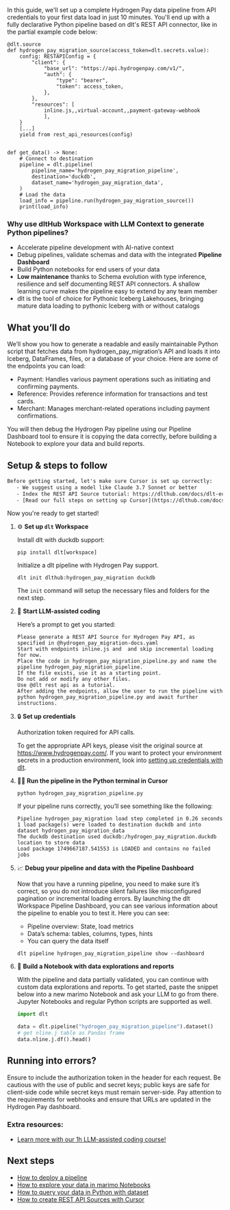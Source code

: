 In this guide, we'll set up a complete Hydrogen Pay data pipeline from API credentials to your first data load in just 10 minutes. You'll end up with a fully declarative Python pipeline based on dlt's REST API connector, like in the partial example code below:

```python-outcome
@dlt.source
def hydrogen_pay_migration_source(access_token=dlt.secrets.value):
    config: RESTAPIConfig = {
        "client": {
            "base_url": "https://api.hydrogenpay.com/v1/",
            "auth": {
                "type": "bearer",
                "token": access_token,
            },
        },
        "resources": [
            inline.js,,virtual-account,,payment-gateway-webhook
            ],
    }
    [...]
    yield from rest_api_resources(config)


def get_data() -> None:
    # Connect to destination
    pipeline = dlt.pipeline(
        pipeline_name='hydrogen_pay_migration_pipeline',
        destination='duckdb',
        dataset_name='hydrogen_pay_migration_data', 
    )
    # Load the data
    load_info = pipeline.run(hydrogen_pay_migration_source())
    print(load_info) 
```

### Why use dltHub Workspace with LLM Context to generate Python pipelines?

- Accelerate pipeline development with AI-native context
- Debug pipelines, validate schemas and data with the integrated **Pipeline Dashboard**
- Build Python notebooks for end users of your data
- **Low maintenance** thanks to Schema evolution with type inference, resilience and self documenting REST API connectors. A shallow learning curve makes the pipeline easy to extend by any team member
- dlt is the tool of choice for Pythonic Iceberg Lakehouses, bringing mature data loading to pythonic Iceberg with or without catalogs

## What you’ll do

We’ll show you how to generate a readable and easily maintainable Python script that fetches data from hydrogen_pay_migration’s API and loads it into Iceberg, DataFrames, files, or a database of your choice. Here are some of the endpoints you can load:

- Payment: Handles various payment operations such as initiating and confirming payments.
- Reference: Provides reference information for transactions and test cards.
- Merchant: Manages merchant-related operations including payment confirmations.

You will then debug the Hydrogen Pay pipeline using our Pipeline Dashboard tool to ensure it is copying the data correctly, before building a Notebook to explore your data and build reports.

## Setup & steps to follow

```default
Before getting started, let's make sure Cursor is set up correctly:
   - We suggest using a model like Claude 3.7 Sonnet or better
   - Index the REST API Source tutorial: https://dlthub.com/docs/dlt-ecosystem/verified-sources/rest_api/ and add it to context as **@dlt rest api**
   - [Read our full steps on setting up Cursor](https://dlthub.com/docs/dlt-ecosystem/llm-tooling/cursor-restapi#23-configuring-cursor-with-documentation)
```

Now you're ready to get started!

1. ⚙️ **Set up `dlt` Workspace**
    
    Install dlt with duckdb support:
    ```shell
    pip install dlt[workspace]
    ```

    Initialize a dlt pipeline with Hydrogen Pay support.
    ```shell
    dlt init dlthub:hydrogen_pay_migration duckdb
    ```

    The `init` command will setup the necessary files and folders for the next step.
    
2. 🤠 **Start LLM-assisted coding**
    
    Here’s a prompt to get you started:
    
    ```prompt
    Please generate a REST API Source for Hydrogen Pay API, as specified in @hydrogen_pay_migration-docs.yaml 
    Start with endpoints inline.js and  and skip incremental loading for now. 
    Place the code in hydrogen_pay_migration_pipeline.py and name the pipeline hydrogen_pay_migration_pipeline. 
    If the file exists, use it as a starting point. 
    Do not add or modify any other files. 
    Use @dlt rest api as a tutorial. 
    After adding the endpoints, allow the user to run the pipeline with python hydrogen_pay_migration_pipeline.py and await further instructions.
    ```

    
3. 🔒 **Set up credentials** 
    
    Authorization token required for API calls.
    
    To get the appropriate API keys, please visit the original source at https://www.hydrogenpay.com/.
    If you want to protect your environment secrets in a production environment, look into [setting up credentials with dlt](https://dlthub.com/docs/walkthroughs/add_credentials).
    
4. 🏃‍♀️ **Run the pipeline in the Python terminal in Cursor**
    
    ```shell
    python hydrogen_pay_migration_pipeline.py
    ```
    
    If your pipeline runs correctly, you’ll see something like the following:
    
    ```shell
    Pipeline hydrogen_pay_migration load step completed in 0.26 seconds
    1 load package(s) were loaded to destination duckdb and into dataset hydrogen_pay_migration_data
    The duckdb destination used duckdb:/hydrogen_pay_migration.duckdb location to store data
    Load package 1749667187.541553 is LOADED and contains no failed jobs
    ```
    
5. 📈 **Debug your pipeline and data with the Pipeline Dashboard**

    Now that you have a running pipeline, you need to make sure it’s correct, so you do not introduce silent failures like misconfigured pagination or incremental loading errors. By launching the dlt Workspace Pipeline Dashboard, you can see various information about the pipeline to enable you to test it. Here you can see:
    - Pipeline overview: State, load metrics
    - Data’s schema: tables, columns, types, hints
    - You can query the data itself
    
    ```shell
    dlt pipeline hydrogen_pay_migration_pipeline show --dashboard
    ```
    
6. 🐍 **Build a Notebook with data explorations and reports**

    With the pipeline and data partially validated, you can continue with custom data explorations and reports. To get started, paste the snippet below into a new marimo Notebook and ask your LLM to go from there. Jupyter Notebooks and regular Python scripts are supported as well.

    
    ```python
    import dlt

   data = dlt.pipeline("hydrogen_pay_migration_pipeline").dataset()
   # get nline.j table as Pandas frame
   data.nline.j.df().head()
    ```

## Running into errors?

Ensure to include the authorization token in the header for each request. Be cautious with the use of public and secret keys; public keys are safe for client-side code while secret keys must remain server-side. Pay attention to the requirements for webhooks and ensure that URLs are updated in the Hydrogen Pay dashboard.

### Extra resources:

- [Learn more with our 1h LLM-assisted coding course!](https://www.youtube.com/watch?v=GGid70rnJuM)

## Next steps

- [How to deploy a pipeline](https://dlthub.com/docs/walkthroughs/deploy-a-pipeline)
- [How to explore your data in marimo Notebooks](https://dlthub.com/docs/general-usage/dataset-access/marimo)
- [How to query your data in Python with dataset](https://dlthub.com/docs/general-usage/dataset-access/dataset)
- [How to create REST API Sources with Cursor](https://dlthub.com/docs/dlt-ecosystem/llm-tooling/cursor-restapi)